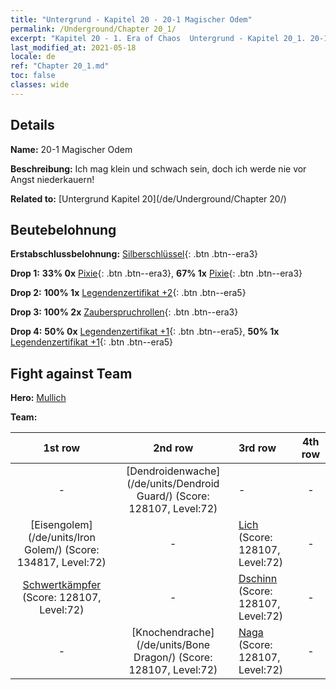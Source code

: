 ```yaml
---
title: "Untergrund - Kapitel 20 - 20-1 Magischer Odem"
permalink: /Underground/Chapter 20_1/
excerpt: "Kapitel 20 - 1. Era of Chaos  Untergrund - Kapitel 20_1. 20-1 Magischer Odem"
last_modified_at: 2021-05-18
locale: de
ref: "Chapter 20_1.md"
toc: false
classes: wide
---
```


## Details

 **Name:** 20-1 Magischer Odem

 **Beschreibung:** Ich mag klein und schwach sein, doch ich werde nie vor Angst niederkauern!

 **Related to:** [Untergrund Kapitel 20](/de/Underground/Chapter 20/)

## Beutebelohnung

 **Erstabschlussbelohnung:** [Silberschlüssel](/ItemsDE/con_693/){: .btn .btn--era3}

 **Drop 1:** **33% 0x** [Pixie](/ItemsDE/unt_262/){: .btn .btn--era3}, **67% 1x** [Pixie](/ItemsDE/unt_262/){: .btn .btn--era3}

 **Drop 2:** **100% 1x** [Legendenzertifikat +2](/ItemsDE/mat_81/){: .btn .btn--era5}

 **Drop 3:** **100% 2x** [Zauberspruchrollen](/ItemsDE/con_694/){: .btn .btn--era3}

 **Drop 4:** **50% 0x** [Legendenzertifikat +1](/ItemsDE/mat_74/){: .btn .btn--era5}, **50% 1x** [Legendenzertifikat +1](/ItemsDE/mat_74/){: .btn .btn--era5}


## Fight against Team
 **Hero:** [Mullich](/de/heroes/Mullich/)

 **Team:**


  | 1st row | 2nd row | 3rd row | 4th row |
  |:----:|:----:|:----|:----:|
  | - | [Dendroidenwache](/de/units/Dendroid Guard/) (Score: 128107, Level:72)  | - | - |
  | [Eisengolem](/de/units/Iron Golem/) (Score: 134817, Level:72)  | - | [Lich](/de/units/Lich/) (Score: 128107, Level:72)  | - |
  | [Schwertkämpfer](/de/units/Swordsman/) (Score: 128107, Level:72)  | - | [Dschinn](/de/units/Genie/) (Score: 128107, Level:72)  | - |
  | - | [Knochendrache](/de/units/Bone Dragon/) (Score: 128107, Level:72)  | [Naga](/de/units/Naga/) (Score: 128107, Level:72)  | - |


